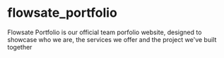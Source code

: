 # flowsate_portfolio
Flowsate Portfolio is our official team porfolio website, designed to showcase who we are, the services we offer and the project we've built together
